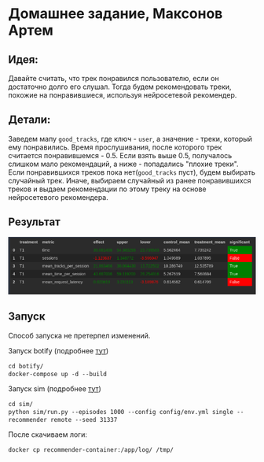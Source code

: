 # Домашнее задание, Максонов Артем

## Идея:
Давайте считать, что трек понравился пользователю, если он достаточно долго его слушал.
Тогда будем рекомендовать треки, похожие на понравившиеся, используя нейросетевой рекомендер.

## Детали:
Заведем мапу `good_tracks`, где ключ - `user`, а значение - треки, который ему понравились.
Время прослушивания, после которого трек считается понравившемся - 0.5.
Если взять выше 0.5, получалось слишком мало рекомендаций, а ниже - попадались "плохие треки".
Если понравившихся треков пока нет(`good_tracks` пуст), будем выбирать случайный трек.
Иначе, выбираем случайный из ранее понравившихся треков и выдаем рекомендации по этому треку на основе нейросетевого рекомендера.

## Результат
![result.png](result.png)

## Запуск
Способ запуска не претерпел изменений.

Запуск botify (подробнее [тут](botify/README.md))
```
cd botify/
docker-compose up -d --build 
```

Запуск sim (подробнее [тут](sim/README.md))
```
cd sim/
python sim/run.py --episodes 1000 --config config/env.yml single --recommender remote --seed 31337 
```

После скачиваем логи:
```
docker cp recommender-container:/app/log/ /tmp/
```

